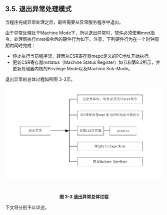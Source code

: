 ## **3.5. 退出异常处理模式**

当程序完成异常处理之后，最终需要从异常服务程序中退出。

由于异常处理处于Machine Mode下，所以退出异常时，软件必须使用mret指令。处理器执行mret指令后的硬件行为如下。注意，下列硬件行为在一个时钟周期内同时完成：

- 停止执行当前程序流，转而从CSR寄存器mepc定义的PC地址开始执行。
- 更新CSR寄存器mstatus（Machine Status Register）如节和第8.2所示，并更新处理器内核的Privilege Mode以及Machine Sub-Mode。

退出异常的总体过程如所图 3-3示。



![](3.5.assets/3.png)

​                                                               **<center>图 3-3 退出异常总体过程</center>**



下文将分别予以详述。

